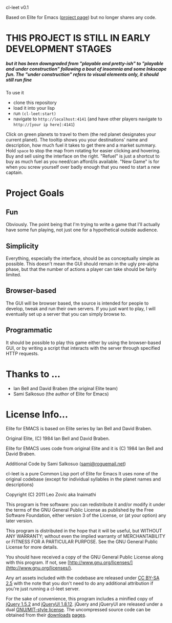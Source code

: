 cl-leet v0.1

Based on Elite for Emacs ([project page](http://members.fortunecity.com/salkosuo/elite-for-emacs/))
but no longer shares any code.

# THIS PROJECT IS STILL IN EARLY DEVELOPMENT STAGES
##### but it has been downgraded from "playable and pretty-ish" to "playable and under construction" following a bout of insomnia and some Inkscape fun. The "under construction" refers to visual elements only, it should still run fine

To use it 

- clone this repository
- load it into your lisp
- run `(cl-leet:start)`
- navigate to `http://localhost:4141` (and have other players navigate to `http://[your ip here]:4141`)

Click on green planets to travel to them (the red planet designates your current planet).
The tooltip shows you your destinations' name and description, how much fuel it takes to get there and a market summary.
Hold `space` to stop the map from rotating for easier clicking and hovering.
Buy and sell using the interface on the right. 
"Refuel" is just a shortcut to buy as much fuel as you need/can afford/is available.
"New Game" is for when you screw yourself over badly enough that you need to start a new captain.

Project Goals
=============

## Fun

Obviously. The point being that I'm trying to write a game that I'll actually have some fun playing, not just one for a hypothetical outside audience.

## Simplicity

Everything, especially the interface, should be as conceptually simple as possible. This doesn't mean the GUI should remain in the ugly pre-alpha phase, but that the number of actions a player can take should be fairly limited.

## Browser-based

The GUI will be browser based, the source is intended for people to develop, tweak and run their own servers. If you just want to play, I will eventually set up a server that you can simply browse to.

## Programmatic

It should be possible to play this game either by using the browser-based GUI, or by writing a script that interacts with the server through specified HTTP requests.


Thanks to ...
=============

- Ian Bell and David Braben (the original Elite team)
- Sami Salkosuo (the author of Elite for Emacs)

License Info...
===============

Elite for EMACS is based on Elite series by Ian Bell and David Braben.

Original Elite, (C) 1984 Ian Bell and David Braben.

Elite for EMACS uses code from original Elite and it is (C) 1984 Ian Bell and David Braben.

Additional Code by Sami Salkosuo (sami@roguemail.net)

cl-leet is a pure Common Lisp port of Elite for Emacs
It uses none of the original codebase (except for individual syllables 
in the planet names and descriptions)

Copyright (C) 2011 Leo Zovic aka Inaimathi

This program is free software: you can redistribute it and/or modify
it under the terms of the GNU General Public License as published by
the Free Software Foundation, either version 3 of the License, or
(at your option) any later version.

This program is distributed in the hope that it will be useful,
but WITHOUT ANY WARRANTY; without even the implied warranty of
MERCHANTABILITY or FITNESS FOR A PARTICULAR PURPOSE.  See the
GNU General Public License for more details.

You should have received a copy of the GNU General Public License
along with this program.  If not, see [http://www.gnu.org/licenses/](http://www.gnu.org/licenses/).

Any art assets included with the codebase are released under [CC BY-SA 2.5](http://creativecommons.org/licenses/by-sa/2.5/ca/) 
with the note that you don't need to do any additional attribution if you're just running a cl-leet server.

For the sake of convenience, this program includes a minified copy of
[jQuery 1.5.2](http://jquery.com/) and [jQueryUI 1.8.12](http://jqueryui.com/). jQuery and jQueryUI are released under a dual [GNU/MIT-style license](http://jquery.org/license). 
The uncompressed source code can be obtained from their [downloads](http://docs.jquery.com/Downloading_jQuery#Current_Release) [pages](http://jqueryui.com/download).
